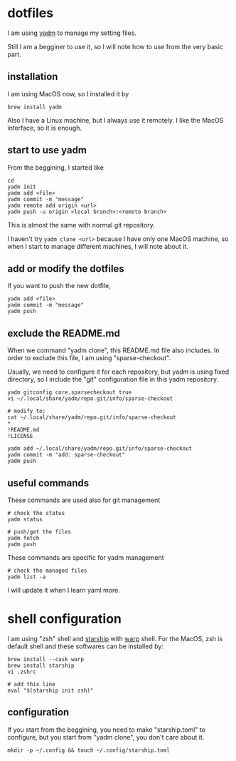 # dotfiles

I am using [yadm](https://yadm.io/#) to manage my setting files.

Still I am a begginer to use it, so I will note how to use from the very basic part.

## installation
I am using MacOS now, so I installed it by
```shell
brew install yadm
```

Also I have a Linux machine, but I always use it remotely.
I like the MacOS interface, so it is enough.

## start to use yadm
From the beggining, I started like
```shell
cd
yadm init
yadm add <file>
yadm commit -m "message"
yadm remote add origin <url>
yadm push -u origin <local branch>:<remote branch>
```

This is almost the same with normal git repository.

I haven't try `yadm clone <url>` because I have only one MacOS machine, so when I start to manage different machines,
I will note about it.

## add or modify the dotfiles

If you want to push the new dotfile,
```shell
yadm add <file>
yadm commit -m "message"
yadm push
```

## exclude the README.md

When we command "yadm clone", this README.md file also includes.
In order to exclude this file, I am using "sparse-checkout".

Usually, we need to configure it for each repository, but yadm is using fixed directory,
so I include the "git" configuration file in this yadm repository.

```shell
yadm gitconfig core.sparsecheckout true
vi ~/.local/share/yadm/repo.git/info/sparse-checkout

# modify to:
cat ~/.local/share/yadm/repo.git/info/sparse-checkout
*
!README.md
!LICENSE

yadm add ~/.local/share/yadm/repo.git/info/sparse-checkout
yadm commit -m "add: sparse-checkout"
yadm push
```


## useful commands
These commands are used also for git management

```shell
# check the status
yadm status

# push/get the files
yadm fetch
yadm push
```

These commands are specific for yadm management

```shell
# check the managed files
yadm list -a
```

I will update it when I learn yaml more.

# shell configuration

I am using "zsh" shell and [starship](https://starship.rs/) with [warp](https://www.warp.dev/) shell.
For the MacOS, zsh is default shell and these softwares can be installed by:
```shell
brew install --cask warp
brew install starship
vi .zshrc

# add this line
eval "$(starship init zsh)"
```

## configuration
If you start from the beggining, you need to make "starship.toml" to configure, but you start from "yadm clone", you don't care about it.
```shell
mkdir -p ~/.config && touch ~/.config/starship.toml
```
